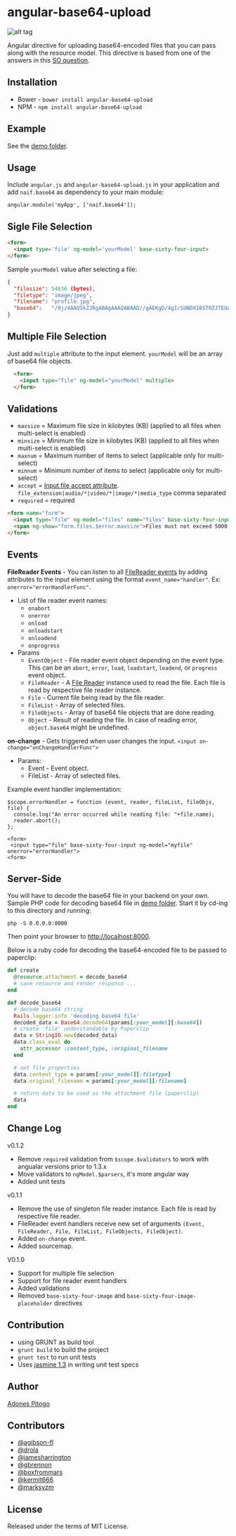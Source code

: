 angular-base64-upload
=====================

![alt tag](https://raw.github.com/adonespitogo/angular-base64-upload/master/banner.png)

Angular directive for uploading base64-encoded files that you can pass along with the resource model. This directive is based from one of the answers in this [SO question](http://stackoverflow.com/questions/20521366/rails-4-angularjs-paperclip-how-to-upload-file).

Installation
-------------
 - Bower -  `bower install angular-base64-upload`
 - NPM - `npm install angular-base64-upload`

Example
--------------------------
See the [demo folder](https://github.com/adonespitogo/angular-base64-upload/tree/master/demo).

Usage
-------

Include `angular.js` and `angular-base64-upload.js` in your application and add `naif.base64` as dependency to your main module:

```
angular.module('myApp', ['naif.base64']);
```

Sigle File Selection
------------
```html
<form>
  <input type='file' ng-model='yourModel' base-sixty-four-input>
</form>
```

Sample `yourModel` value after selecting a file:
```json
{
  "filesize": 54836 (bytes),
  "filetype": "image/jpeg",
  "filename": "profile.jpg",
  "base64":   "/9j/4AAQSkZJRgABAgAAAQABAAD//gAEKgD/4gIcSUNDX1BST0ZJTEUAAQEAAAIMbGNtcwIQA..."
}
```

Multiple File Selection
--------------
Just add `multiple` attribute to the input element. `yourModel` will be an array of base64 file objects.
```html
  <form>
    <input type="file" ng-model="yourModel" multiple>
  </form>
```
Validations
------------
 - `maxsize` = Maximum file size in kilobytes (KB) (applied to all files when multi-select is enabled)
 - `minsize` = Minimum file size in kilobytes (KB) (applied to all files when multi-select is enabled)
 - `maxnum` = Maximum number of items to select (applicable only for multi-select)
 - `minnum` = Minimum number of items to select (applicable only for multi-select)
 - `accept` = [Input file accept attribute](http://www.w3schools.com/tags/att_input_accept.asp). `file_extension|audio/*|video/*|image/*|media_type` comma separated
 - `required` = required

```html
<form name="form">
  <input type="file" ng-model="files" name="files" base-sixty-four-input multiple accept="image/*" maxsize="5000" required>
  <span ng-show="form.files.$error.maxsize">Files must not exceed 5000 KB</span>
</form>
```

Events
---------

<b>FileReader Events</b> - You can listen to all [FileReader events](https://developer.mozilla.org/en-US/docs/Web/API/FileReader#Event_handlers) by adding attributes to the input element using the format `event_name="handler"`. Ex: `onerror="errorHandlerFunc"`.
 - List of file reader event names:
   - `onabort`
   - `onerror`
   - `onload`
   - `onloadstart`
   - `onloadend`
   - `onprogress`
 - Params
   - `EventObject` - File reader event object depending on the event type. This can be an `abort`, `error`, `load`, `loadstart`, `loadend`, or `progress` event object.
   - `FileReader` - A [File Reader](https://developer.mozilla.org/en-US/docs/Web/API/FileReader) instance used to read the file. Each file is read by respective file reader instance.
   - `File` - Current file being read by the file reader.
   - `FileList` - Array of selected files.
   - `FileObjects` - Array of base64 file objects that are done reading.
   - `Object` - Result of reading the file. In case of reading error, `object.base64` might be undefined.

<b>on-change</b> - Gets triggered when user changes the input. `<input on-change="onChangeHandlerFunc">`
 - Params:
   - Event - Event object.
   - FileList - Array of selected files.

Example event handler implementation:
   ```
   $scope.errorHandler = function (event, reader, fileList, fileObjs, file) {
     console.log("An error occurred while reading file: "+file.name);
     reader.abort();
   };

   <form>
    <input type="file" base-sixty-four-input ng-model="myfile" onerror="errorHandler">
   <form>
   ```


Server-Side
---------------

You will have to decode the base64 file in your backend on your own.
Sample PHP code for decoding base64 file in
[demo folder](https://github.com/adonespitogo/angular-base64-upload/tree/master/demo).
Start it by cd-ing to this directory and running:

    php -S 0.0.0.0:8000

Then point your browser to [http://localhost:8000]().

Below is a ruby code for decoding the base64-encoded file to be passed to paperclip:
```ruby
def create
  @resource.attachment = decode_base64
  # save resource and render response ...
end

def decode_base64
  # decode base64 string
  Rails.logger.info 'decoding base64 file'
  decoded_data = Base64.decode64(params[:your_model][:base64])
  # create 'file' understandable by Paperclip
  data = StringIO.new(decoded_data)
  data.class_eval do
    attr_accessor :content_type, :original_filename
  end

  # set file properties
  data.content_type = params[:your_model][:filetype]
  data.original_filename = params[:your_model][:filename]

  # return data to be used as the attachment file (paperclip)
  data
end
```

Change Log
--------

v0.1.2
 - Remove `required` validation from `$scope.$validators` to work with angualar versions prior to 1.3.x
 - Move validators to `ngModel.$parsers`, it's more angular way
 - Added unit tests

v0.1.1
 - Remove the use of singleton file reader instance. Each file is read by respective file reader.
 - FileReader event handlers receive new set of arguments `(Event, FileReader, File, FileList, FileObjects, FileObject)`.
 - Added `on-change` event.
 - Added sourcemap.


V0.1.0
 - Support for multiple file selection
 - Support for file reader event handlers
 - Added validations
 - Removed `base-sixty-four-image` and `base-sixty-four-image-placeholder` directives

Contribution
------------
 - using GRUNT as build tool
 - `grunt build` to build the project
 - `grunt test` to run unit tests
 - Uses [jasmine 1.3](http://jasmine.github.io/1.3/introduction.html) in writing unit test specs

Author
-------
[Adones Pitogo](http://adonespitogo.com)

Contributors
------------
 - [@agibson-fl](https://github.com/agibson-fl)
 - [@drola](https://github.com/drola)
 - [@jamesharrington](https://github.com/jamesharrington)
 - [@gbrennon](https://github.com/gbrennon)
 - [@boxfrommars](https://github.com/boxfrommars)
 - [@kermit666](https://github.com/kermit666)
 - [@marksyzm](https://github.com/marksyzm)

## License

Released under the terms of MIT License.
